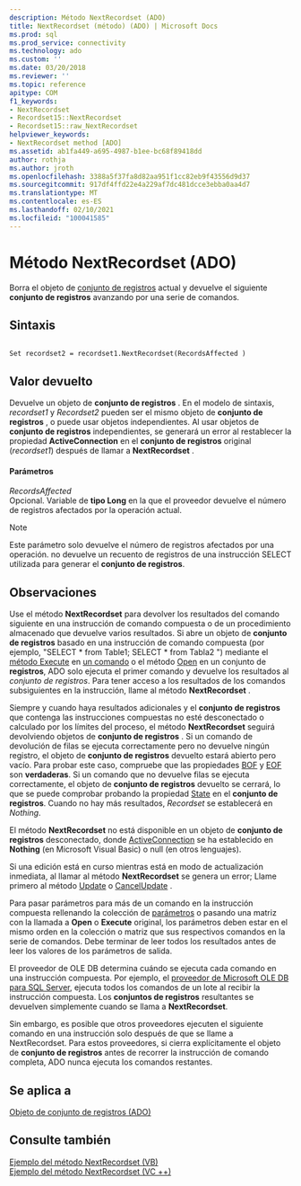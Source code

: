 ```yaml
---
description: Método NextRecordset (ADO)
title: NextRecordset (método) (ADO) | Microsoft Docs
ms.prod: sql
ms.prod_service: connectivity
ms.technology: ado
ms.custom: ''
ms.date: 03/20/2018
ms.reviewer: ''
ms.topic: reference
apitype: COM
f1_keywords:
- NextRecordset
- Recordset15::NextRecordset
- Recordset15::raw_NextRecordset
helpviewer_keywords:
- NextRecordset method [ADO]
ms.assetid: ab1fa449-a695-4987-b1ee-bc68f89418dd
author: rothja
ms.author: jroth
ms.openlocfilehash: 3388a5f37fa8d82aa951f1cc82eb9f43556d9d37
ms.sourcegitcommit: 917df4ffd22e4a229af7dc481dcce3ebba0aa4d7
ms.translationtype: MT
ms.contentlocale: es-ES
ms.lasthandoff: 02/10/2021
ms.locfileid: "100041585"
---
```

# <a name="nextrecordset-method-ado"></a>Método NextRecordset (ADO)
Borra el objeto de [conjunto de registros](./recordset-object-ado.md) actual y devuelve el siguiente **conjunto de registros** avanzando por una serie de comandos.  
  
## <a name="syntax"></a>Sintaxis  
  
```  
  
Set recordset2 = recordset1.NextRecordset(RecordsAffected )  
```  
  
## <a name="return-value"></a>Valor devuelto  
 Devuelve un objeto de **conjunto de registros** . En el modelo de sintaxis, *recordset1* y *Recordset2* pueden ser el mismo objeto de **conjunto de registros** , o puede usar objetos independientes. Al usar objetos de **conjunto de registros** independientes, se generará un error al restablecer la propiedad **ActiveConnection** en el **conjunto de registros** original (*recordset1*) después de llamar a **NextRecordset** .  
  
#### <a name="parameters"></a>Parámetros  
 *RecordsAffected*  
 Opcional. Variable de **tipo Long** en la que el proveedor devuelve el número de registros afectados por la operación actual.  
  
> [!NOTE]
>  Este parámetro solo devuelve el número de registros afectados por una operación. no devuelve un recuento de registros de una instrucción SELECT utilizada para generar el **conjunto de registros**.  
  
## <a name="remarks"></a>Observaciones  
 Use el método **NextRecordset** para devolver los resultados del comando siguiente en una instrucción de comando compuesta o de un procedimiento almacenado que devuelve varios resultados. Si abre un objeto de **conjunto de registros** basado en una instrucción de comando compuesta (por ejemplo, "SELECT \* from Table1; SELECT \* from Tabla2 ") mediante el [método Execute](./execute-method-ado-command.md) en [un comando](./command-object-ado.md) o el método [Open](./open-method-ado-recordset.md) en un conjunto de **registros**, ADO solo ejecuta el primer comando y devuelve los resultados al *conjunto de registros*. Para tener acceso a los resultados de los comandos subsiguientes en la instrucción, llame al método **NextRecordset** .  
  
 Siempre y cuando haya resultados adicionales y el **conjunto de registros** que contenga las instrucciones compuestas no esté desconectado o calculado por los límites del proceso, el método **NextRecordset** seguirá devolviendo objetos de **conjunto de registros** . Si un comando de devolución de filas se ejecuta correctamente pero no devuelve ningún registro, el objeto de **conjunto de registros** devuelto estará abierto pero vacío. Para probar este caso, compruebe que las propiedades [BOF](./bof-eof-properties-ado.md) y [EOF](./bof-eof-properties-ado.md) son **verdaderas**. Si un comando que no devuelve filas se ejecuta correctamente, el objeto de **conjunto de registros** devuelto se cerrará, lo que se puede comprobar probando la propiedad [State](./state-property-ado.md) en el **conjunto de registros**. Cuando no hay más resultados, *Recordset* se establecerá en *Nothing*.  
  
 El método **NextRecordset** no está disponible en un objeto de **conjunto de registros** desconectado, donde [ActiveConnection](./activeconnection-property-ado.md) se ha establecido en **Nothing** (en Microsoft Visual Basic) o null (en otros lenguajes).  
  
 Si una edición está en curso mientras está en modo de actualización inmediata, al llamar al método **NextRecordset** se genera un error; Llame primero al método [Update](./update-method.md) o [CancelUpdate](./cancelupdate-method-ado.md) .  
  
 Para pasar parámetros para más de un comando en la instrucción compuesta rellenando la colección de [parámetros](./parameters-collection-ado.md) o pasando una matriz con la llamada a **Open** o **Execute** original, los parámetros deben estar en el mismo orden en la colección o matriz que sus respectivos comandos en la serie de comandos. Debe terminar de leer todos los resultados antes de leer los valores de los parámetros de salida.  
  
 El proveedor de OLE DB determina cuándo se ejecuta cada comando en una instrucción compuesta. Por ejemplo, el [proveedor de Microsoft OLE DB para SQL Server](../../guide/appendixes/microsoft-ole-db-provider-for-sql-server.md), ejecuta todos los comandos de un lote al recibir la instrucción compuesta. Los **conjuntos de registros** resultantes se devuelven simplemente cuando se llama a **NextRecordset**.  
  
 Sin embargo, es posible que otros proveedores ejecuten el siguiente comando en una instrucción solo después de que se llame a NextRecordset. Para estos proveedores, si cierra explícitamente el objeto de **conjunto de registros** antes de recorrer la instrucción de comando completa, ADO nunca ejecuta los comandos restantes.  
  
## <a name="applies-to"></a>Se aplica a  
 [Objeto de conjunto de registros (ADO)](./recordset-object-ado.md)  
  
## <a name="see-also"></a>Consulte también  
 [Ejemplo del método NextRecordset (VB)](./nextrecordset-method-example-vb.md)   
 [Ejemplo del método NextRecordset (VC ++)](./nextrecordset-method-example-vc.md)